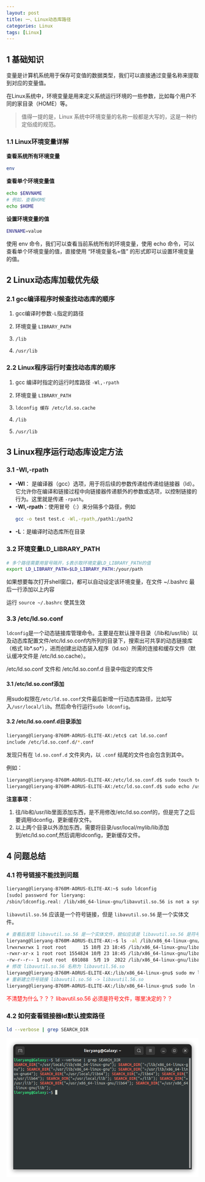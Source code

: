 ```yaml
---
layout: post
title: 一、Linux动态库路径
categories: Linux
tags: [Linux]
---
```


## 1 基础知识

变量是计算机系统用于保存可变值的数据类型，我们可以直接通过变量名称来提取到对应的变量值。

在Linux系统中，环境变量是用来定义系统运行环境的一些参数，比如每个用户不同的家目录（HOME）等。

>值得一提的是，Linux 系统中环境变量的名称一般都是大写的，这是一种约定俗成的规范。

### 1.1 Linux环境变量详解

**查看系统所有环境变量**

```bash
env
```

**查看单个环境变量值**

```bash
echo $ENVNAME
# 例如，查看HOME
echo $HOME
```

**设置环境变量的值**

```bash
ENVNAME=value
```

使用 env 命令，我们可以查看当前系统所有的环境变量，使用 echo 命令，可以查看单个环境变量的值，直接使用 “环境变量名=值” 的形式即可以设置环境变量的值。

## 2 Linux动态库加载优先级

### 2.1 gcc编译程序时候查找动态库的顺序

1. gcc编译时参数`-L`指定的路径

2. 环境变量 `LIBRARY_PATH`

3. `/lib`

4. `/usr/lib`

### 2.2 Linux程序运行时查找动态库的顺序

1. gcc 编译时指定的运行时库路径 `-Wl,-rpath`

2. 环境变量 `LIBRARY_PATH`

3. `ldconfig 缓存 /etc/ld.so.cache`

4. `/lib`

5. `/usr/lib`

## 3 Linux程序运行动态库设定方法

### 3.1 -Wl,-rpath

- **-Wl**： 是编译器（gcc）选项，用于将后续的参数传递给传递给链接器（ld）。它允许你在编译和链接过程中向链接器传递额外的参数或选项，以控制链接的行为。这里就是传递 `-rpath`。
- **-Wl,-rpath**：使用冒号（:）来分隔多个路径，例如
  ```sh
  gcc -o test test.c -Wl,-rpath,/path1:/path2
  ```
- **-L**：是编译时动态库所在目录

### 3.2 环境变量LD_LIBRARY_PATH

```bash
# 多个路径需要用冒号隔开，$表示取环境变量LD_LIBRARY_PATH的值
export LD_LIBRARY_PATH=$LD_LIBRARY_PATH:/your/path
```

如果想要每次打开shell窗口，都可以自动设定该环境变量，在文件 ~/.bashrc 最后一行添加以上内容

运行 `source ~/.bashrc` 使其生效

### 3.3 /etc/ld.so.conf

` ldconfig `是一个动态链接库管理命令。主要是在默认搜寻目录（/lib和/usr/lib）以及动态库配置文件/etc/ld.so.conf内所列的目录下，搜索出可共享的动态链接库（格式 lib*.so*），进而创建出动态装入程序（ld.so）所需的连接和缓存文件（默认缓冲文件是 /etc/ld.so.cache）。

/etc/ld.so.conf 文件和 /etc/ld.so.conf.d 目录中指定的库文件

#### 3.1 /etc/ld.so.conf添加
用sudo权限在`/etc/ld.so.conf`文件最后新增一行动态库路径，比如写入`/usr/local/lib`。然后命令行运行`sudo ldconfig`。

#### 3.2 /etc/ld.so.conf.d目录添加

```sh
lieryang@lieryang-B760M-AORUS-ELITE-AX:/etc$ cat ld.so.conf
include /etc/ld.so.conf.d/*.conf
```

发现只有在 `ld.so.conf.d` 文件夹内，以 `.conf` 结尾的文件也会包含到其中。

例如：

```sh
lieryang@lieryang-B760M-AORUS-ELITE-AX:/etc/ld.so.conf.d$ sudo touch test.conf
lieryang@lieryang-B760M-AORUS-ELITE-AX:/etc/ld.so.conf.d$ sudo echo /usr/local/mylib/lib >> test.conf 

```


**注意事项**：

1. 往/lib和/usr/lib里面添加东西，是不用修改/etc/ld.so.conf的，但是完了之后要调用ldconfig，更新缓存文件。
2. 以上两个目录以外添加东西，需要将目录/usr/local/mylib/lib添加到/etc/ld.so.conf,然后调用ldconfig，更新缓存文件。

## 4 问题总结

### 4.1 符号链接不能找到问题

```sh
lieryang@lieryang-B760M-AORUS-ELITE-AX:~$ sudo ldconfig
[sudo] password for lieryang: 
/sbin/ldconfig.real: /lib/x86_64-linux-gnu/libavutil.so.56 is not a symbolic link
```

`libavutil.so.56` 应该是一个符号链接，但是 `libavutil.so.56` 是一个实体文件。

```sh
# 查看后发现 libavutil.so.56 是一个实体文件，貌似应该是 libavutil.so.56 是符号文件， libavutil.so是实体文件才正确（不过我们这里不这样修改）
lieryang@lieryang-B760M-AORUS-ELITE-AX:~$ ls -al /lib/x86_64-linux-gnu/libavutil.so*
lrwxrwxrwx 1 root root      15 10月 23 18:45 /lib/x86_64-linux-gnu/libavutil.so -> libavutil.so.56
-rwxr-xr-x 1 root root 1554824 10月 23 18:45 /lib/x86_64-linux-gnu/libavutil.so.56
-rw-r--r-- 1 root root  691088  5月 19  2022 /lib/x86_64-linux-gnu/libavutil.so.56.70.100
# 修改 libavutil.so.56 名称为 libavutil.56.so
lieryang@lieryang-B760M-AORUS-ELITE-AX:/lib/x86_64-linux-gnu$ sudo mv libavutil.so.56 libavutil.56.so
# 重新建立符号链接 libavutil.so.56 -> libavutil.56.so 
lieryang@lieryang-B760M-AORUS-ELITE-AX:/lib/x86_64-linux-gnu$ sudo ln -s libavutil.56.so libavutil.so.56
```

<span style="color:red">不清楚为什么？？？ libavutil.so.56 必须是符号文件，哪里决定的？？</span>

### 4.2 如何查看链接器ld默认搜索路径

```sh
ld --verbose | grep SEARCH_DIR
```

![alt text](/assets/Linux/01_LIB/image.png)